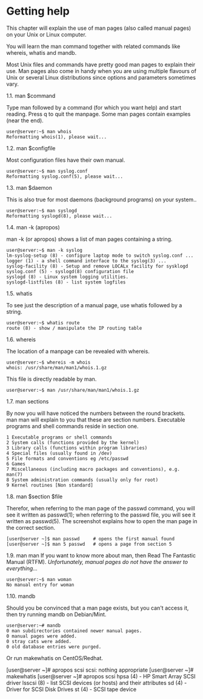 # Getting help

This chapter will explain the use of man pages (also called manual pages) on your Unix or Linux computer. 

You will learn the man command together with related commands like whereis, whatis and mandb.

Most Unix files and commands have pretty good man pages to explain their use. Man pages also come in handy when you are using multiple flavours of Unix or several Linux distributions since options and parameters sometimes vary.

1.1. man $command

Type man followed by a command (for which you want help) and start reading. Press q to 
quit the manpage. Some man pages contain examples (near the end).

```
user@server:~$ man whois
Reformatting whois(1), please wait...
```

1.2. man $configfile

Most configuration files have their own manual.

```
user@server:~$ man syslog.conf
Reformatting syslog.conf(5), please wait...
```

1.3. man $daemon

This is also true for most daemons (background programs) on your system..

```
user@server:~$ man syslogd
Reformatting syslogd(8), please wait...
```

1.4. man -k (apropos)

man -k (or apropos) shows a list of man pages containing a string.

```
user@server:~$ man -k syslog
lm-syslog-setup (8) - configure laptop mode to switch syslog.conf ... 
logger (1) - a shell command interface to the syslog(3) ... 
syslog-facility (8) - Setup and remove LOCALx facility for sysklogd 
syslog.conf (5) - syslogd(8) configuration file
syslogd (8) - Linux system logging utilities. 
syslogd-listfiles (8) - list system logfiles
```

1.5. whatis

To see just the description of a manual page, use whatis followed by a string.

```
user@server:~$ whatis route
route (8) - show / manipulate the IP routing table
```

1.6. whereis

The location of a manpage can be revealed with whereis.

```
user@server:~$ whereis -m whois
whois: /usr/share/man/man1/whois.1.gz
```

This file is directly readable by man.

```
user@server:~$ man /usr/share/man/man1/whois.1.gz
```

1.7. man sections

By now you will have noticed the numbers between the round brackets. man man will explain to you that these are section numbers. Executable programs and shell commands 
reside in section one.

```
1 Executable programs or shell commands
2 System calls (functions provided by the kernel)
3 Library calls (functions within program libraries)
4 Special files (usually found in /dev)
5 File formats and conventions eg /etc/passwd
6 Games
7 Miscellaneous (including macro packages and conventions), e.g. man(7)
8 System administration commands (usually only for root)
9 Kernel routines [Non standard]
```

1.8. man $section $file

Therefor, when referring to the man page of the passwd command, you will see it written as passwd(1); when referring to the passwd file, you will see it written as passwd(5). The screenshot explains how to open the man page in the correct section.

```
[user@server ~]$ man passwd     # opens the first manual found 
[user@server ~]$ man 5 passwd   # opens a page from section 5
```

1.9. man man
If you want to know more about man, then Read The Fantastic Manual (RTFM). 
_Unfortunately, manual pages do not have the answer to everything..._

```
user@server:~$ man woman 
No manual entry for woman
```

1.10. mandb

Should you be convinced that a man page exists, but you can't access it, then try running mandb on Debian/Mint. 

```
user@server:~# mandb
0 man subdirectories contained newer manual pages.
0 manual pages were added.
0 stray cats were added.
0 old database entries were purged.
```

Or run makewhatis on CentOS/Redhat.

[user@server ~]# apropos scsi 
scsi: nothing appropriate 
[user@server ~]# makewhatis
[user@server ~]# apropos scsi
hpsa        (4) - HP Smart Array SCSI driver
lsscsi      (8) - list SCSI devices (or hosts) and their attributes
sd          (4) - Driver for SCSI Disk Drives
st          (4) - SCSI tape device
